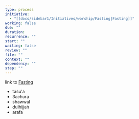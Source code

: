 ```yaml
---
type: process
initiative:
  - "[[docs/sidebar1/Initiatives/worship/Fasting|Fasting]]"
working: false
due: ""
duration: 
recurrence: ""
start: ""
waiting: false
review: ""
file: ""
context: ""
dependency: ""
step: ""
---
```


link to [Fasting](docs/sidebar1/Initiatives/worship/Fasting.md)

* tasu'a
* 3achura
* shawwal
* dulhijjah
* arafa
